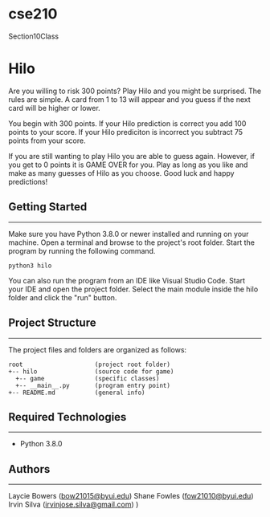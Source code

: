 # cse210
Section10Class
# Hilo
Are you willing to risk 300 points? Play Hilo and you might be surprised. The rules are simple. 
A card from 1 to 13 will appear and you guess if the next card will be higher or lower. 

You begin with 300 points. 
If your Hilo prediction is correct you add 100 points to your score.
If your Hilo prediciton is incorrect you subtract 75 points from your score. 

If you are still wanting to play Hilo you are able to guess again.
However, if you get to 0 points it is GAME OVER for you. 
Play as long as you like and make as many guesses of Hilo as you choose.
Good luck and happy predictions! 


## Getting Started
---
Make sure you have Python 3.8.0 or newer installed and running on your machine. Open a terminal and 
browse to the project's root folder. Start the program by running the following command.
```
python3 hilo 
```
You can also run the program from an IDE like Visual Studio Code. Start your IDE and open the 
project folder. Select the main module inside the hilo folder and click the "run" button.

## Project Structure
---
The project files and folders are organized as follows:
```
root                    (project root folder)
+-- hilo                (source code for game)
  +-- game              (specific classes)
  +-- __main__.py       (program entry point)
+-- README.md           (general info)
```

## Required Technologies
---
* Python 3.8.0

## Authors
---
Laycie Bowers (bow21015@byui.edu)
Shane Fowles  (fow21010@byui.edu)
Irvin Silva   (irvinjose.silva@gmail.com)
)
